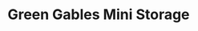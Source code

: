 ---
title: "Green Gables Mini Storage"
url: /cottage-grove/green-gables-mini-storage/
shop: storage rental
---